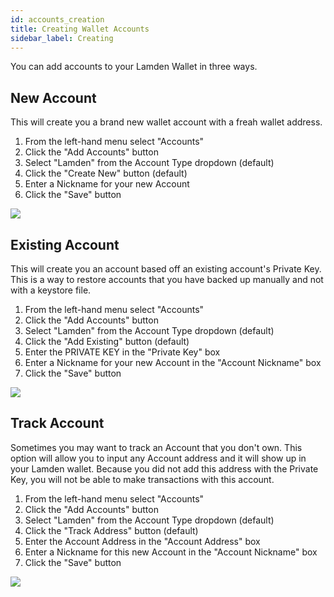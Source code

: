 ```yaml
---
id: accounts_creation
title: Creating Wallet Accounts
sidebar_label: Creating
---
```


You can add accounts to your Lamden Wallet in three ways.

## New Account
This will create you a brand new wallet account with a freah wallet address.

1. From the left-hand menu select "Accounts"
2. Click the "Add Accounts" button
3. Select "Lamden" from the Account Type dropdown (default)
4. Click the "Create New" button (default)
5. Enter a Nickname for your new Account
6. Click the "Save" button

![](/img/wallet/gif/1.0.0_account_add_new.gif)

## Existing Account
This will create you an account based off an existing account's Private Key.  This is a way to restore accounts that you have backed up manually and not with a keystore file.

1. From the left-hand menu select "Accounts"
2. Click the "Add Accounts" button
3. Select "Lamden" from the Account Type dropdown (default)
5. Click the "Add Existing" button (default)
6. Enter the PRIVATE KEY in the "Private Key" box
7. Enter a Nickname for your new Account in the "Account Nickname" box
8. Click the "Save" button

![](/img/wallet/gif/1.0.0_account_add_existing.gif)


## Track Account
Sometimes you may want to track an Account that you don't own.  This option will allow you to input any Account address and it will show up in your Lamden wallet. Because you did not add this address with the Private Key, you will not be able to make transactions with this account.

1. From the left-hand menu select "Accounts"
2. Click the "Add Accounts" button
3. Select "Lamden" from the Account Type dropdown (default)
5. Click the "Track Address" button (default)
6. Enter the Account Address in the "Account Address" box
7. Enter a Nickname for this new Account in the "Account Nickname" box
8. Click the "Save" button

![](/img/wallet/gif/1.0.0_account_add_watching.gif)